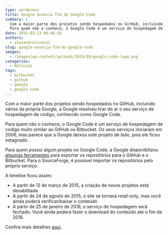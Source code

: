 ```yaml
---
type: wordpress
title: Google anuncia fim do Google Code
summary: |
  Com a maior parte dos projetos sendo hospedados no GitHub, incluindo vários da própria Google, a Google resolveu tirar do ar o seu serviço de hospedagem de código fonte, conhecido como Google Code.
  Para quem não o conhece, o Google Code é um serviço de hospedagem de código muito similar ao GitHub ou Bitbucket. Os seus serviços iniciaram em 2006, mas parece que a Google deixou este projeto de lado, pois ele ficou estagnado.
date: 2015-03-13 00:46:18
authors:
  - alexandrevicenzi
slug: google-anuncia-fim-do-google-code
images:
  - /images/wp-content/uploads/2015/03/google-code-logo.png
categories:
  - Notícias
tags:
  - bitbucket
  - github
  - google
  - google code
---
```


Com a maior parte dos projetos sendo hospedados no GitHub, incluindo vários da própria Google, a Google resolveu tirar do ar o seu serviço de hospedagem de código, conhecido como Google Code.

Para quem não o conhece, o Google Code é um serviço de hospedagem de código muito similar ao GitHub ou Bitbucket. Os seus serviços iniciaram em 2006, mas parece que a Google deixou este projeto de lado, pois ele ficou estagnado.

Para quem possui algum projeto no Google Code, a Google disponibilizou <a href="http://code.google.com/p/support-tools/" target="_blank">algumas ferramentes</a> para exportar os repositórios para o GitHub e o Bitbucket. Para o SourceForge, é possível importar os repositórios pelo próprio serviço.

A timeline ficou assim:

<ul>
    <li>A partir de 12 de março de 2015, a criação de novos projetos está desabilitada</li>
    <li>A partir de 24 de agosto de 2015, o site se tornará <em>read-only</em>, mas você ainda poderá verificar/baixar o conteúdo</li>
    <li>A partir de 25 de janeiro de 2016, o serviço de hospedagem será fechado. Você ainda poderá fazer o download do conteúdo ate o fim de 2016.</li>
</ul>

Confira mais detalhes <a href="http://google-opensource.blogspot.com.br/2015/03/farewell-to-google-code.html" target="_blank">aqui</a>.
